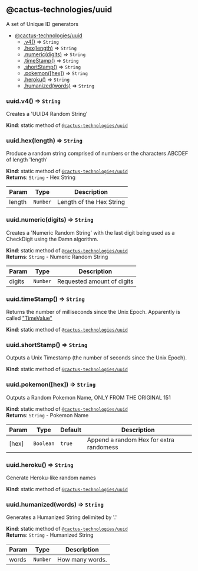 <!-- TITLE -->
<!-- DESCRIPTION -->
<!-- INSTALL -->

<a name="module_@cactus-technologies/uuid"></a>

## @cactus-technologies/uuid

A set of Unique ID generators

-   [@cactus-technologies/uuid](#module_@cactus-technologies/uuid)
    -   [.v4()](#module_@cactus-technologies/uuid.v4) ⇒ <code>String</code>
    -   [.hex(length)](#module_@cactus-technologies/uuid.hex) ⇒ <code>String</code>
    -   [.numeric(digits)](#module_@cactus-technologies/uuid.numeric) ⇒ <code>String</code>
    -   [.timeStamp()](#module_@cactus-technologies/uuid.timeStamp) ⇒ <code>String</code>
    -   [.shortStamp()](#module_@cactus-technologies/uuid.shortStamp) ⇒ <code>String</code>
    -   [.pokemon([hex])](#module_@cactus-technologies/uuid.pokemon) ⇒ <code>String</code>
    -   [.heroku()](#module_@cactus-technologies/uuid.heroku) ⇒ <code>String</code>
    -   [.humanized(words)](#module_@cactus-technologies/uuid.humanized) ⇒ <code>String</code>

<a name="module_@cactus-technologies/uuid.v4"></a>

### uuid.v4() ⇒ <code>String</code>

Creates a 'UUID4 Random String'

**Kind**: static method of [<code>@cactus-technologies/uuid</code>](#module_@cactus-technologies/uuid)  
<a name="module_@cactus-technologies/uuid.hex"></a>

### uuid.hex(length) ⇒ <code>String</code>

Produce a random string comprised of numbers or the characters ABCDEF of
length 'length'

**Kind**: static method of [<code>@cactus-technologies/uuid</code>](#module_@cactus-technologies/uuid)  
**Returns**: <code>String</code> - Hex String

| Param  | Type                | Description              |
| ------ | ------------------- | ------------------------ |
| length | <code>Number</code> | Length of the Hex String |

<a name="module_@cactus-technologies/uuid.numeric"></a>

### uuid.numeric(digits) ⇒ <code>String</code>

Creates a 'Numeric Random String' with the last digit being used as a
CheckDigit using the Damn algorithm.

**Kind**: static method of [<code>@cactus-technologies/uuid</code>](#module_@cactus-technologies/uuid)  
**Returns**: <code>String</code> - Numeric Random String

| Param  | Type                | Description                |
| ------ | ------------------- | -------------------------- |
| digits | <code>Number</code> | Requested amount of digits |

<a name="module_@cactus-technologies/uuid.timeStamp"></a>

### uuid.timeStamp() ⇒ <code>String</code>

Returns the number of milliseconds since the Unix Epoch. Apparently is called
["TimeValue"](https://www.ecma-international.org/ecma-262/6.0/#sec-time-values-and-time-range)

**Kind**: static method of [<code>@cactus-technologies/uuid</code>](#module_@cactus-technologies/uuid)  
<a name="module_@cactus-technologies/uuid.shortStamp"></a>

### uuid.shortStamp() ⇒ <code>String</code>

Outputs a Unix Timestamp (the number of seconds since the Unix Epoch).

**Kind**: static method of [<code>@cactus-technologies/uuid</code>](#module_@cactus-technologies/uuid)  
<a name="module_@cactus-technologies/uuid.pokemon"></a>

### uuid.pokemon([hex]) ⇒ <code>String</code>

Outputs a Random Pokemon Name, ONLY FROM THE ORIGINAL 151

**Kind**: static method of [<code>@cactus-technologies/uuid</code>](#module_@cactus-technologies/uuid)  
**Returns**: <code>String</code> - Pokemon Name

| Param | Type                 | Default           | Description                             |
| ----- | -------------------- | ----------------- | --------------------------------------- |
| [hex] | <code>Boolean</code> | <code>true</code> | Append a random Hex for extra randomess |

<a name="module_@cactus-technologies/uuid.heroku"></a>

### uuid.heroku() ⇒ <code>String</code>

Generate Heroku-like random names

**Kind**: static method of [<code>@cactus-technologies/uuid</code>](#module_@cactus-technologies/uuid)  
<a name="module_@cactus-technologies/uuid.humanized"></a>

### uuid.humanized(words) ⇒ <code>String</code>

Generates a Humanized String delimited by '.'

**Kind**: static method of [<code>@cactus-technologies/uuid</code>](#module_@cactus-technologies/uuid)  
**Returns**: <code>String</code> - Humanized String

| Param | Type                | Description     |
| ----- | ------------------- | --------------- |
| words | <code>Number</code> | How many words. |

<!-- LICENSE -->
